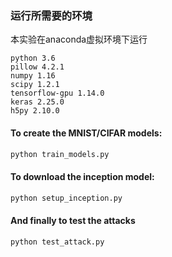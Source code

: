 ### 运行所需要的环境

本实验在anaconda虚拟环境下运行

```
python 3.6
pillow 4.2.1
numpy 1.16
scipy 1.2.1
tensorflow-gpu 1.14.0
keras 2.25.0
h5py 2.10.0
```

#### To create the MNIST/CIFAR models:

```bash
python train_models.py
```

#### To download the inception model:

```bash
python setup_inception.py
```

#### And finally to test the attacks

```bash
python test_attack.py
```
